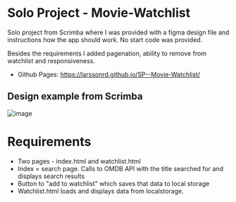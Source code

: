 # Solo Project - Movie-Watchlist

Solo project from Scrimba where I was provided with a figma design file and instructions how the app should work. 
No start code was provided. 

Besides the requirements I added pagenation, ability to remove from watchlist and responsiveness.
- Github Pages: https://larssonrd.github.io/SP--Movie-Watchlist/


## Design example from Scrimba
![image](https://user-images.githubusercontent.com/94178885/223219837-d4e4b6a7-9f14-4a23-ae67-950969ae2ead.png)


# Requirements
- Two pages - index.html and watchlist.html
- Index = search page. Calls to OMDB API with the title searched for and displays search results
- Button to "add to watchlist" which saves that data to local storage
- Watchlist.html loads and displays data from localstorage.
